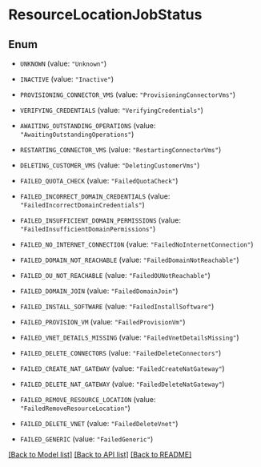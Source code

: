 # ResourceLocationJobStatus

## Enum


* `UNKNOWN` (value: `"Unknown"`)

* `INACTIVE` (value: `"Inactive"`)

* `PROVISIONING_CONNECTOR_VMS` (value: `"ProvisioningConnectorVms"`)

* `VERIFYING_CREDENTIALS` (value: `"VerifyingCredentials"`)

* `AWAITING_OUTSTANDING_OPERATIONS` (value: `"AwaitingOutstandingOperations"`)

* `RESTARTING_CONNECTOR_VMS` (value: `"RestartingConnectorVms"`)

* `DELETING_CUSTOMER_VMS` (value: `"DeletingCustomerVms"`)

* `FAILED_QUOTA_CHECK` (value: `"FailedQuotaCheck"`)

* `FAILED_INCORRECT_DOMAIN_CREDENTIALS` (value: `"FailedIncorrectDomainCredentials"`)

* `FAILED_INSUFFICIENT_DOMAIN_PERMISSIONS` (value: `"FailedInsufficientDomainPermissions"`)

* `FAILED_NO_INTERNET_CONNECTION` (value: `"FailedNoInternetConnection"`)

* `FAILED_DOMAIN_NOT_REACHABLE` (value: `"FailedDomainNotReachable"`)

* `FAILED_OU_NOT_REACHABLE` (value: `"FailedOUNotReachable"`)

* `FAILED_DOMAIN_JOIN` (value: `"FailedDomainJoin"`)

* `FAILED_INSTALL_SOFTWARE` (value: `"FailedInstallSoftware"`)

* `FAILED_PROVISION_VM` (value: `"FailedProvisionVm"`)

* `FAILED_VNET_DETAILS_MISSING` (value: `"FailedVnetDetailsMissing"`)

* `FAILED_DELETE_CONNECTORS` (value: `"FailedDeleteConnectors"`)

* `FAILED_CREATE_NAT_GATEWAY` (value: `"FailedCreateNatGateway"`)

* `FAILED_DELETE_NAT_GATEWAY` (value: `"FailedDeleteNatGateway"`)

* `FAILED_REMOVE_RESOURCE_LOCATION` (value: `"FailedRemoveResourceLocation"`)

* `FAILED_DELETE_VNET` (value: `"FailedDeleteVnet"`)

* `FAILED_GENERIC` (value: `"FailedGeneric"`)


[[Back to Model list]](../README.md#documentation-for-models) [[Back to API list]](../README.md#documentation-for-api-endpoints) [[Back to README]](../README.md)


